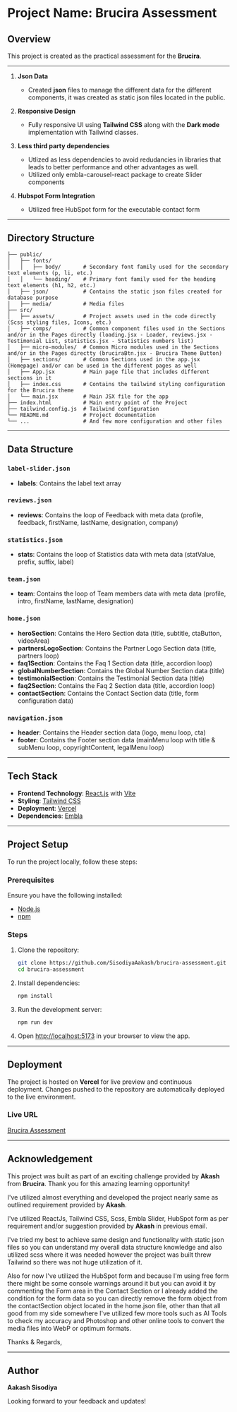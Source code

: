 # Project Name: Brucira Assessment

## Overview

This project is created as the practical assessment for the **Brucira**.

---

1. **Json Data**
   - Created **json** files to manage the different data for the different components, it was created as static json files located in the public.

2. **Responsive Design**
   - Fully responsive UI using **Tailwind CSS** along with the **Dark mode** implementation with Tailwind classes.

3. **Less third party dependencies**
   - Utlized as less dependencies to avoid redudancies in libraries that leads to better performance and other advantages as well.
   - Utilized only embla-carousel-react package to create Slider components

4. **Hubspot Form Integration**
   - Utilized free HubSpot form for the executable contact form

---

## Directory Structure

```
├── public/
│   ├── fonts/
│   │   ├── body/       # Secondary font family used for the secondary text elements (p, li, etc.)
│   │   └── heading/    # Primary font family used for the heading text elements (h1, h2, etc.)
│   ├── json/           # Contains the static json files created for database purpose
│   ├── media/          # Media files
├── src/
│   ├── assets/         # Project assets used in the code directly (Scss styling files, Icons, etc.)
│   ├── comps/          # Common component files used in the Sections and/or in the Pages directly (loading.jsx - Loader, reviews.jsx - Testimonial List, statistics.jsx - Statistics numbers list)
│   ├── micro-modules/  # Common Micro modules used in the Sections and/or in the Pages directty (bruciraBtn.jsx - Brucira Theme Button)
│   ├── sections/       # Common Sections used in the app.jsx (Homepage) and/or can be used in the different pages as well
│   ├── App.jsx         # Main page file that includes different sections in it
│   ├── index.css       # Contains the tailwind styling configuration for the Brucira theme
│   └── main.jsx        # Main JSX file for the app
├── index.html          # Main entry point of the Project
├── tailwind.config.js  # Tailwind configuration
└── README.md           # Project documentation
└── ...                 # And few more configuration and other files
```

---

## Data Structure

### `label-slider.json`
- **labels**: Contains the label text array

### `reviews.json`
- **reviews**: Contains the loop of Feedback with meta data (profile, feedback, firstName, lastName, designation, company)

### `statistics.json`
- **stats**: Contains the loop of Statistics data with meta data (statValue, prefix, suffix, label)

### `team.json`
- **team**: Contains the loop of Team members data with meta data (profile, intro, firstName, lastName, designation)

### `home.json`
- **heroSection**: Contains the Hero Section data (title, subtitle, ctaButton, videoArea)
- **partnersLogoSection**: Contains the Partner Logo Section data (title, partners loop)
- **faq1Section**: Contains the Faq 1 Section data (title, accordion loop)
- **globalNumberSection**: Contains the Global Number Section data (title)
- **testimonialSection**: Contains the Testimonial Section data (title)
- **faq2Section**: Contains the Faq 2 Section data (title, accordion loop)
- **contactSection**: Contains the Contact Section data (title, form configuration data)

### `navigation.json`
- **header**: Contains the Header section data (logo, menu loop, cta)
- **footer**: Contains the Footer section data (mainMenu loop with title & subMenu loop, copyrightContent, legalMenu loop)

---

## Tech Stack

- **Frontend Technology**: [React.js](https://react.dev/) with [Vite](https://vite.dev/)
- **Styling**: [Tailwind CSS](https://tailwindcss.com/)
- **Deployment**: [Vercel](https://vercel.com/)
- **Dependencies**: [Embla](https://www.npmjs.com/package/embla-carousel-react)

---

## Project Setup

To run the project locally, follow these steps:

### Prerequisites

Ensure you have the following installed:

- [Node.js](https://nodejs.org/)
- [npm](https://www.npmjs.com/)

### Steps

1. Clone the repository:

   ```bash
   git clone https://github.com/SisodiyaAakash/brucira-assessment.git
   cd brucira-assessment
   ```

2. Install dependencies:

   ```bash
   npm install
   ```

3. Run the development server:

   ```bash
   npm run dev
   ```

4. Open [http://localhost:5173](http://localhost:5173) in your browser to view the app.

---

## Deployment

The project is hosted on **Vercel** for live preview and continuous deployment. Changes pushed to the repository are automatically deployed to the live environment.

### Live URL

[Brucira Assessment](https://brucira-assessment.vercel.app/)

---

## Acknowledgement

This project was built as part of an exciting challenge provided by **Akash** from **Brucira**. Thank you for this amazing learning opportunity!

I've utilized almost everything and developed the project nearly same as outlined requirement provided by **Akash**.

I've utilized ReactJs, Tailwind CSS, Scss, Embla Slider, HubSpot form as per requirement and/or suggestion provided by **Akash** in previous email.

I've tried my best to achieve same design and functionality with static json files so you can understand my overall data structure knowledge and also utilized scss where it was needed however the project was built threw Tailwind so there was not huge utilization of it.

Also for now I've utilized the HubSpot form and because I'm using free form there might be some console warnings around it but you can avoid it by commenting the Form area in the Contact Section or I already added the condition for the form data so you can directly remove the form object from the contactSection object located in the home.json file, other than that all good from my side somewhere I've utilized few more tools such as AI Tools to check my accuracy and Photoshop and other online tools to convert the media files into WebP or optimum formats.

Thanks & Regards,

---

## Author

**Aakash Sisodiya**

Looking forward to your feedback and updates!

